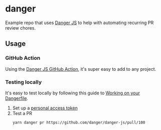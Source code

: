 # danger

Example repo that uses [Danger JS](https://danger.systems/js/) to help with automating recurring PR review chores.

## Usage

### GitHub Action

Using the [Danger JS GitHub Action](https://github.com/marketplace/actions/danger-js-action), it's super easy to add to any project.

### Testing locally

It's easy to test locally by following this guide to [Working on your Dangerfile](https://github.com/marketplace/actions/danger-js-action).

1. Set up a [personal access token](https://github.com/settings/tokens)
2. Test a PR
    ```sh
    yarn danger pr https://github.com/danger/danger-js/pull/100
    ```
